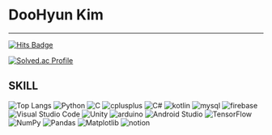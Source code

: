 # DooHyun Kim
-----------
<a href="https://hits.seeyoufarm.com">
    <img src="https://hits.seeyoufarm.com/api/count/incr/badge.svg?url=https%3A%2F%2Fvelog.io%2F%40abc3279%2Fabout&count_bg=%23B16CFF&title_bg=%23555555&icon=&icon_color=%23E7E7E7&title=hits&edge_flat=false" alt="Hits Badge">
</a>

[![Solved.ac Profile](http://mazassumnida.wtf/api/v2/generate_badge?boj=abc3279)](https://solved.ac/abc3279/)


## SKILL
  ![Top Langs](https://github-readme-stats.vercel.app/api/top-langs/?username=abc3279&layout=compact&theme=dracula)
  <img src="https://img.shields.io/badge/Python-3776AB.svg?&style=for-the-badge&logo=Python&logoColor=white" alt="Python">
  <img src="https://img.shields.io/badge/C-A8B9CC.svg?&style=for-the-badge&logo=C&logoColor=white" alt="C">
  <img src="https://img.shields.io/badge/-C++-00599C.svg?&style=for-the-badge&logo=cplusplus&logoColor=white" alt="cplusplus">
  <img src="https://img.shields.io/badge/C%23-007ACC.svg?&style=for-the-badge&logo=cplusplus&logoColor=white" alt="C#">
  <img src="https://img.shields.io/badge/kotlin-7F52FF.svg?&style=for-the-badge&logo=kotlin&logoColor=white" alt="kotlin"> 
  <img src="https://img.shields.io/badge/mysql-4479A1.svg?&style=for-the-badge&logo=mysql&logoColor=white" alt="mysql">
  <img src="https://img.shields.io/badge/firebase-DD2C00.svg?&style=for-the-badge&logo=firebase&logoColor=white" alt="firebase"> 
  <img src="https://img.shields.io/badge/Visual%20Studio%20Code-007ACC.svg?&style=for-the-badge&logo=Visual%20Studio%20Code&logoColor=white" alt="Visual Studio Code">
  <img src="https://img.shields.io/badge/Unity-F8F8F8.svg?&style=for-the-badge&logo=Unity&logoColor=black" alt="Unity">
  <img src="https://img.shields.io/badge/arduino-00878F.svg?&style=for-the-badge&logo=arduino&logoColor=white" alt="arduino">
  <img src="https://img.shields.io/badge/Android%20Studio-3DDC84.svg?&style=for-the-badge&logo=Android%20Studio&logoColor=white" alt="Android Studio">
  <img src="https://img.shields.io/badge/tensorflow-FF6F00.svg?&style=for-the-badge&logo=tensorflow&logoColor=white" alt="TensorFlow">
  <img src="https://img.shields.io/badge/numpy-013243.svg?&style=for-the-badge&logo=numpy&logoColor=white" alt="NumPy">
  <img src="https://img.shields.io/badge/pandas-150458.svg?&style=for-the-badge&logo=pandas&logoColor=white" alt="Pandas">
  <img src="https://img.shields.io/badge/Matplotlib-0077B6.svg?&style=for-the-badge&logo=Matplotlib&logoColor=white" alt="Matplotlib">
  <img src="https://img.shields.io/badge/notion-000000.svg?&style=for-the-badge&logo=notion&logoColor=white" alt="notion">

